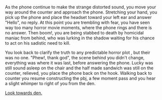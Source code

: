 As the phone continue to make the strange distorted sound, you  move your way around the counter and approach the phone. Stretching your hand, you pick up the phone and place the headset toward your left ear and answer "Hello", no reply. At this point you are trembling with fear, you have seen way too many horror movie moments, where the phone rings and there is no answer. Then boom!, you are being stabbed to death by homicidal maniac from behind, who was lurking in the shadow waiting for his chance to act on his sadistic need to kill. 

You look back to clarify the truth to any predictable horror plot , but their was no one. "Phew!, thank god", the scene behind you didn't change, everything was where it was last, before answering the phone. Lucky was still sound asleep on the chair and the half made sandwich was still on the counter, relieved, you place the phone back on the hook. Walking back to counter you resume constructing the pbj, a few moment pass and you hear a slight whimper to right of you from the den. 

[Look towards den.](https://github.com/Hermann2356/create-your-own-adventure/blob/master/english/horror-house/pick-up-phone/the-den/the-den.md)

